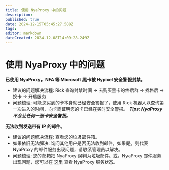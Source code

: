 ```yaml
---
title: 使用 NyaProxy 中的问题
description: 
published: true
date: 2024-12-15T05:45:27.588Z
tags: 
editor: markdown
dateCreated: 2024-12-08T14:09:28.249Z
---
```


# 使用 NyaProxy 中的问题
**已使用 NyaProxy，NFA 等 Microsoft 黑卡被 Hypixel 安全警报封禁。**
- 建议的问题解决流程: Rick 查询封禁时间 -> 去购买黑卡的售后群 -> 找售后 -> 换卡 -> 开启服务
- 问题梳理: 可能您买到的卡本身就已经安全警报了，使用 Rick 机器人以查询第一次进入的时间，向卡商证明您的卡已经在买时安全警报。
***Tips: NyaProxy 不会让任何一张卡安全警报。***

**无法收到发送带有 IP 的邮件。**
- 建议的问题解决流程: 查看您的垃圾邮件箱。
- 如果依旧无法解决: 询问其他用户是否无法收到邮件，如果是，则代表 NyaProxy 的邮件服务出现问题，请联系管理员以解决。
- 问题梳理: 您的邮箱把 NyaProxy 误判为垃圾邮件。或，NyaProxy 邮件服务出现问题，您可以在 [这里](https://up.nyaproxy.xyz/) 查看 NyaProxy 服务状态。
